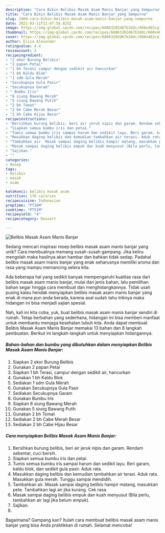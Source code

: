 ```yaml
---
description: "Cara Bikin Belibis Masak Asam Manis Banjar yang Sempurna"
title: "Cara Bikin Belibis Masak Asam Manis Banjar yang Sempurna"
slug: 2460-cara-bikin-belibis-masak-asam-manis-banjar-yang-sempurna
date: 2021-03-11T11:47:58.825Z
image: https://img-global.cpcdn.com/recipes/68863202d67b3ddc/680x482cq70/belibis-masak-asam-manis-banjar-foto-resep-utama.jpg
thumbnail: https://img-global.cpcdn.com/recipes/68863202d67b3ddc/680x482cq70/belibis-masak-asam-manis-banjar-foto-resep-utama.jpg
cover: https://img-global.cpcdn.com/recipes/68863202d67b3ddc/680x482cq70/belibis-masak-asam-manis-banjar-foto-resep-utama.jpg
author: Eliza Alexander
ratingvalue: 4.4
reviewcount: 3
recipeingredient:
- "2 ekor Burung Belibis"
- "2 papan Petai"
- "1 bh Terasi campur dengan sedikit air hancurkan"
- "1 bh Kaldu Blok"
- "1 sdm Gula Merah"
- "Secukupnya Gula Pasir"
- "Secukupnya Garam"
- " Bumbu Iris"
- "8 siung Bawang Merah"
- "5 siung Bawang Putih"
- "2 bh Tomat"
- "2 bh Cabe Merah Besar"
- "2 bh Cabe Hijau Besar"
recipeinstructions:
- "Bersihkan burung belibis, beri air jeruk nipis dan garam. Rendam sebentar, cuci bersih."
- "Siapkan semua bumbu iris dan petai."
- "Tumis semua bumbu iris sampai harum dan sedikit layu. Beri garam, kaldu blok, dan sedikit gula pasir. Aduk rata."
- "Masukkan daging belibis dan kemudian tambahkan air terasi. Aduk rata. Masukkan gula merah. Tunggu sampai mendidih."
- "Tambahkan air. Masak sampai daging belibis hampir matang, masukkan pete. Tambahkan lagi air jika kurang. Cek rasa."
- "Masak sampai daging belibis empuk dan kuah menyusut (Bila perlu, tambahkan air lagi jika belum empuk)."
- "Sajikan."
- ""
categories:
- Resep
tags:
- belibis
- masak
- asam

katakunci: belibis masak asam 
nutrition: 170 calories
recipecuisine: Indonesian
preptime: "PT16M"
cooktime: "PT51M"
recipeyield: "4"
recipecategory: Dessert

---
```



![Belibis Masak Asam Manis Banjar](https://img-global.cpcdn.com/recipes/68863202d67b3ddc/680x482cq70/belibis-masak-asam-manis-banjar-foto-resep-utama.jpg)

Sedang mencari inspirasi resep belibis masak asam manis banjar yang unik? Cara membuatnya memang susah-susah gampang. Jika keliru mengolah maka hasilnya akan hambar dan bahkan tidak sedap. Padahal belibis masak asam manis banjar yang enak seharusnya memiliki aroma dan rasa yang mampu memancing selera kita.



Ada beberapa hal yang sedikit banyak mempengaruhi kualitas rasa dari belibis masak asam manis banjar, mulai dari jenis bahan, lalu pemilihan bahan segar hingga cara membuat dan menghidangkannya. Tidak usah pusing kalau hendak menyiapkan belibis masak asam manis banjar yang enak di mana pun anda berada, karena asal sudah tahu triknya maka hidangan ini bisa menjadi sajian spesial.


Nah, kali ini kita coba, yuk, buat belibis masak asam manis banjar sendiri di rumah. Tetap berbahan yang sederhana, hidangan ini bisa memberi manfaat untuk membantu menjaga kesehatan tubuh kita. Anda dapat membuat Belibis Masak Asam Manis Banjar memakai 13 bahan dan 8 langkah pembuatan. Berikut ini langkah-langkah untuk menyiapkan hidangannya.

<!--inarticleads1-->

##### Bahan-bahan dan bumbu yang dibutuhkan dalam menyiapkan Belibis Masak Asam Manis Banjar:

1. Siapkan 2 ekor Burung Belibis
1. Gunakan 2 papan Petai
1. Siapkan 1 bh Terasi, campur dengan sedikit air, hancurkan
1. Gunakan 1 bh Kaldu Blok
1. Sediakan 1 sdm Gula Merah
1. Gunakan Secukupnya Gula Pasir
1. Sediakan Secukupnya Garam
1. Gunakan  Bumbu Iris
1. Siapkan 8 siung Bawang Merah
1. Gunakan 5 siung Bawang Putih
1. Gunakan 2 bh Tomat
1. Sediakan 2 bh Cabe Merah Besar
1. Sediakan 2 bh Cabe Hijau Besar




<!--inarticleads2-->

##### Cara menyiapkan Belibis Masak Asam Manis Banjar:

1. Bersihkan burung belibis, beri air jeruk nipis dan garam. Rendam sebentar, cuci bersih.
1. Siapkan semua bumbu iris dan petai.
1. Tumis semua bumbu iris sampai harum dan sedikit layu. Beri garam, kaldu blok, dan sedikit gula pasir. Aduk rata.
1. Masukkan daging belibis dan kemudian tambahkan air terasi. Aduk rata. Masukkan gula merah. Tunggu sampai mendidih.
1. Tambahkan air. Masak sampai daging belibis hampir matang, masukkan pete. Tambahkan lagi air jika kurang. Cek rasa.
1. Masak sampai daging belibis empuk dan kuah menyusut (Bila perlu, tambahkan air lagi jika belum empuk).
1. Sajikan.
1. 




Bagaimana? Gampang kan? Itulah cara membuat belibis masak asam manis banjar yang bisa Anda praktikkan di rumah. Selamat mencoba!
